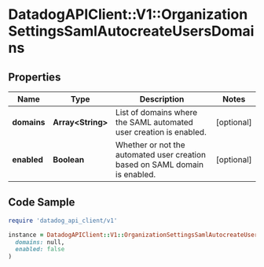 # DatadogAPIClient::V1::OrganizationSettingsSamlAutocreateUsersDomains

## Properties

| Name | Type | Description | Notes |
| ---- | ---- | ----------- | ----- |
| **domains** | **Array&lt;String&gt;** | List of domains where the SAML automated user creation is enabled. | [optional] |
| **enabled** | **Boolean** | Whether or not the automated user creation based on SAML domain is enabled. | [optional] |

## Code Sample

```ruby
require 'datadog_api_client/v1'

instance = DatadogAPIClient::V1::OrganizationSettingsSamlAutocreateUsersDomains.new(
  domains: null,
  enabled: false
)
```

